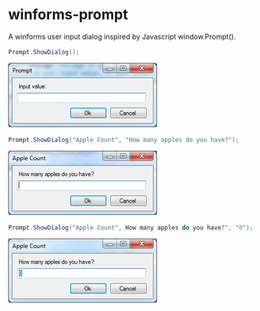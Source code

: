 # winforms-prompt
A winforms user input dialog inspired by Javascript window.Prompt().

```c#
Prompt.ShowDialog();
```

![alt tag](prompt1.png)

```c#
Prompt.ShowDialog("Apple Count", "How many apples do you have?");
```

![alt tag](prompt2.png)

```c#
Prompt.ShowDialog("Apple Count", How many apples do you have?", "0");
```

![alt tag](prompt3.png)
